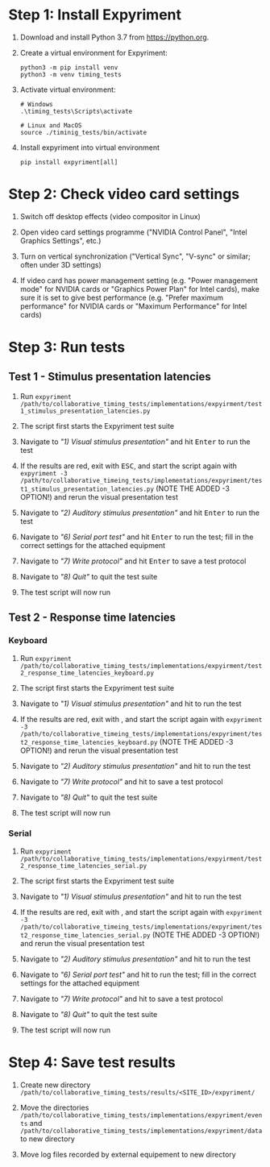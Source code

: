 # Step 1: Install Expyriment

1. Download and install Python 3.7 from https://python.org.

2. Create a virtual environment for Expyriment:
   ```
   python3 -m pip install venv
   python3 -m venv timing_tests
   ```

3. Activate virtual environment:
   ```
   # Windows
   .\timing_tests\Scripts\activate
   
   # Linux and MacOS
   source ./timinig_tests/bin/activate
   ```
   
4. Install expyriment into virtual environment
   ```
   pip install expyriment[all]
   ```
   
# Step 2: Check video card settings
1. Switch off desktop effects (video compositor in Linux)

2. Open video card settings programme ("NVIDIA Control Panel", "Intel Graphics Settings", etc.)

3. Turn on vertical synchronization ("Vertical Sync", "V-sync" or similar; often under 3D settings)

4. If video card has power management setting (e.g. "Power management mode" for NVIDIA cards or "Graphics Power Plan" for Intel cards), make sure it is set to give best performance (e.g. "Prefer maximum performance" for NVIDIA cards or "Maximum Performance" for Intel cards)

# Step 3: Run tests
## Test 1 - Stimulus presentation latencies
1. Run `expyriment /path/to/collaborative_timing_tests/implementations/expyirment/test1_stimulus_presentation_latencies.py`

2. The script first starts the Expyriment test suite

3. Navigate to _"1) Visual stimulus presentation"_ and hit <kbd>Enter</kbd> to run the test

4. If the results are red, exit with <kbd>ESC</kbd>, and start the script again with `expyriment -3 /path/to/collaborative_timeing_tests/implementations/expyriment/test1_stimulus_presentation_latencies.py` (NOTE THE ADDED -3 OPTION!) and rerun the visual presentation test

5. Navigate to _"2) Auditory stimulus presentation"_ and hit <kbd>Enter</kbd> to run the test

6. Navigate to _"6) Serial port test"_ and hit <kbd>Enter</kbd> to run the test; fill in the correct settings for the attached equipment

7. Navigate to _"7) Write protocol"_ and hit <kbd>Enter</kbd> to save a test protocol

8. Navigate to _"8) Quit"_ to quit the test suite

9. The test script will now run

## Test 2 - Response time latencies
### Keyboard
1. Run `expyriment /path/to/collaborative_timing_tests/implementations/expyirment/test2_response_time_latencies_keyboard.py`

2. The script first starts the Expyriment test suite

3. Navigate to _"1) Visual stimulus presentation"_ and hit <Enter> to run the test

4. If the results are red, exit with <ESC>, and start the script again with `expyriment -3 /path/to/collaborative_timeing_tests/implementations/expyriment/test2_response_time_latencies_keyboard.py` (NOTE THE ADDED -3 OPTION!) and rerun the visual presentation test

5. Navigate to _"2) Auditory stimulus presentation"_ and hit <Enter> to run the test

6. Navigate to _"7) Write protocol"_ and hit <Enter> to save a test protocol

7. Navigate to _"8) Quit"_ to quit the test suite

8. The test script will now run

### Serial
1. Run `expyriment /path/to/collaborative_timing_tests/implementations/expyirment/test2_response_time_latencies_serial.py`

2. The script first starts the Expyriment test suite

3. Navigate to _"1) Visual stimulus presentation"_ and hit <Enter> to run the test

4. If the results are red, exit with <ESC>, and start the script again with `expyriment -3 /path/to/collaborative_timeing_tests/implementations/expyriment/test2_response_time_latencies_serial.py` (NOTE THE ADDED -3 OPTION!) and rerun the visual presentation test

5. Navigate to _"2) Auditory stimulus presentation"_ and hit <Enter> to run the test

6. Navigate to _"6) Serial port test"_ and hit <Enter> to run the test; fill in the correct settings for the attached equipment

7. Navigate to _"7) Write protocol"_ and hit <Enter> to save a test protocol

8. Navigate to _"8) Quit"_ to quit the test suite

9. The test script will now run

# Step 4: Save test results
1. Create new directory `/path/to/collaborative_timing_tests/results/<SITE_ID>/expyriment/`

2. Move the directories `/path/to/collaborative_timing_tests/implementations/expyriment/events` and `/path/to/collaborative_timing_tests/implementations/expyriment/data` to new directory

3. Move log files recorded by external equipement to new directory
